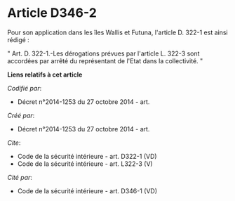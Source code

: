 # Article D346-2

Pour son application dans les îles Wallis et Futuna, l'article D. 322-1 est ainsi rédigé : 

" Art. D. 322-1.-Les dérogations prévues par l'article L. 322-3 sont accordées par arrêté du représentant de l'Etat dans la
collectivité. "

**Liens relatifs à cet article**

_Codifié par_:

  - Décret n°2014-1253 du 27 octobre 2014 - art.

_Créé par_:

  - Décret n°2014-1253 du 27 octobre 2014 - art.

_Cite_:

  - Code de la sécurité intérieure - art. D322-1 (VD)
  - Code de la sécurité intérieure - art. L322-3 (V)

_Cité par_:

  - Code de la sécurité intérieure - art. D346-1 (VD)
